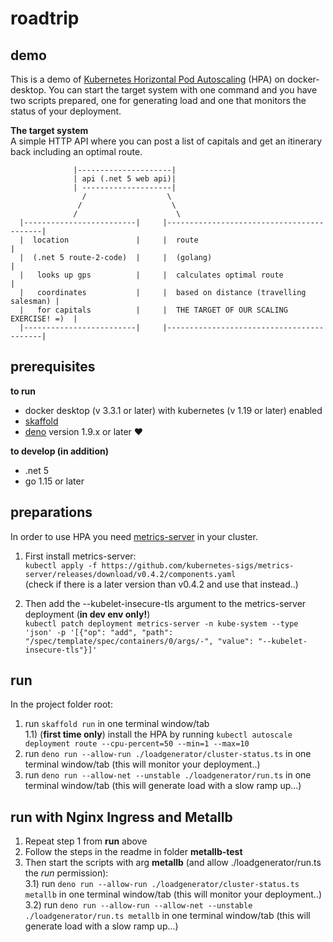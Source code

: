 
# roadtrip

## demo

This is a demo of [Kubernetes Horizontal Pod Autoscaling](https://kubernetes.io/docs/tasks/run-application/horizontal-pod-autoscale/) (HPA) on docker-desktop. You can start the target system with one command and you have two  scripts prepared, one for generating load and one that monitors the status of your deployment.

**The target system**   
A simple HTTP API where you can post a list of capitals and get an itinerary back including an optimal route.   
```
              |---------------------|
              | api (.net 5 web api)|
              | --------------------|
                /                  \
               /                    \
              /                      \
  |-------------------------|     |------------------------------------------|
  |  location               |     |  route                                   |
  |  (.net 5 route-2-code)  |     |  (golang)                                |
  |   looks up gps          |     |  calculates optimal route                |
  |   coordinates           |     |  based on distance (travelling salesman) |
  |   for capitals          |     |  THE TARGET OF OUR SCALING EXERCISE! =)  |
  |-------------------------|     |------------------------------------------|               
```


## prerequisites

**to run**  
* docker desktop (v 3.3.1 or later) with kubernetes (v 1.19 or later) enabled    
* [skaffold](https://skaffold.dev/)  
* [deno](https://deno.land/) version 1.9.x or later ❤️   

**to develop (in addition)**  
* .net 5  
* go 1.15 or later  

## preparations

In order to use HPA you need [metrics-server](https://github.com/kubernetes-sigs/metrics-server) in your cluster.    
1) First install metrics-server:    
```kubectl apply -f https://github.com/kubernetes-sigs/metrics-server/releases/download/v0.4.2/components.yaml```     
(check if there is a later version than v0.4.2 and use that instead..)  

2) Then add the --kubelet-insecure-tls argument to the metrics-server deployment (**in dev env only!**)    
``` kubectl patch deployment metrics-server -n kube-system --type 'json' -p '[{"op": "add", "path": "/spec/template/spec/containers/0/args/-", "value": "--kubelet-insecure-tls"}]' ```  



## run

In the project folder root:    
1) run ```skaffold run``` in one terminal window/tab    
1.1) (**first time only**) install the HPA by running ```kubectl autoscale deployment route --cpu-percent=50 --min=1 --max=10```   
2) run ```deno run --allow-run ./loadgenerator/cluster-status.ts``` in one terminal window/tab (this will monitor your deployment..)    
3) run ```deno run --allow-net --unstable ./loadgenerator/run.ts``` in one terminal window/tab (this will generate load with a slow ramp up...)  


## run with Nginx Ingress and Metallb
1) Repeat step 1 from **run** above  
2) Follow the steps in the readme in folder **metallb-test**     
3) Then start the scripts with arg **metallb** (and allow ./loadgenerator/run.ts the *run* permission):  
3.1) run ```deno run --allow-run ./loadgenerator/cluster-status.ts metallb``` in one terminal window/tab (this will monitor your deployment..)  
3.2) run ```deno run --allow-run --allow-net --unstable  ./loadgenerator/run.ts metallb``` in one terminal window/tab (this will generate load with a slow ramp up...)  